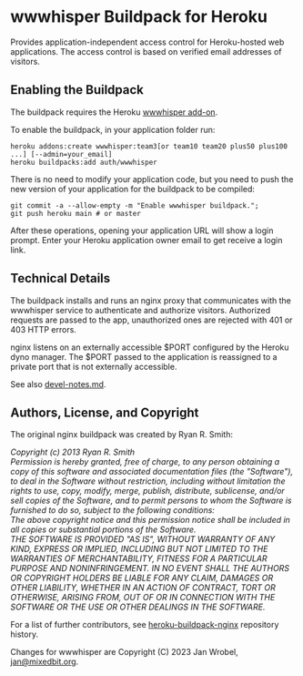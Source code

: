 # wwwhisper Buildpack for Heroku

Provides application-independent access control for Heroku-hosted
web applications. The access control is based on verified email
addresses of visitors.

## Enabling the Buildpack

The buildpack requires the Heroku [wwwhisper
add-on](https://elements.heroku.com/addons/wwwhisper).

To enable the buildpack, in your application folder run:

```
heroku addons:create wwwhisper:team3[or team10 team20 plus50 plus100 ...] [--admin=your_email]
heroku buildpacks:add auth/wwwhisper
```

There is no need to modify your application code, but you need to push
the new version of your application for the buildpack to be compiled:

```
git commit -a --allow-empty -m "Enable wwwhisper buildpack.";
git push heroku main # or master
```

After these operations, opening your application URL will show a login
prompt. Enter your Heroku application owner email to get receive a
login link.

## Technical Details

The buildpack installs and runs an nginx proxy that communicates with
the wwwhisper service to authenticate and authorize
visitors. Authorized requests are passed to the app, unauthorized ones
are rejected with 401 or 403 HTTP errors.

nginx listens on an externally accessible $PORT configured by the
Heroku dyno manager. The $PORT passed to the application is reassigned
to a private port that is not externally accessible.

See also [devel-notes.md](./devel-notes.md).

## Authors, License, and Copyright

The original nginx buildpack was created by Ryan R. Smith:

*Copyright (c) 2013 Ryan R. Smith \
Permission is hereby granted, free of charge, to any person obtaining a copy of this software and associated documentation files (the "Software"), to deal in the Software without restriction, including without limitation the rights to use, copy, modify, merge, publish, distribute, sublicense, and/or sell copies of the Software, and to permit persons to whom the Software is furnished to do so, subject to the following conditions:\
The above copyright notice and this permission notice shall be included in all copies or substantial portions of the Software.\
THE SOFTWARE IS PROVIDED "AS IS", WITHOUT WARRANTY OF ANY KIND, EXPRESS OR IMPLIED, INCLUDING BUT NOT LIMITED TO THE WARRANTIES OF MERCHANTABILITY, FITNESS FOR A PARTICULAR PURPOSE AND NONINFRINGEMENT. IN NO EVENT SHALL THE AUTHORS OR COPYRIGHT HOLDERS BE LIABLE FOR ANY CLAIM, DAMAGES OR OTHER LIABILITY, WHETHER IN AN ACTION OF CONTRACT, TORT OR OTHERWISE, ARISING FROM, OUT OF OR IN CONNECTION WITH THE SOFTWARE OR THE USE OR OTHER DEALINGS IN THE SOFTWARE.*

For a list of further contributors, see
[heroku-buildpack-nginx](https://github.com/heroku/heroku-buildpack-nginx)
repository history.

Changes for wwwhisper are Copyright (C) 2023 Jan Wrobel, jan@mixedbit.org.

